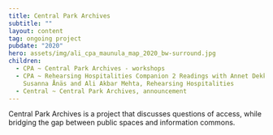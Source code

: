 ```yaml
---
title: Central Park Archives
subtitle: ""
layout: content
tag: ongoing project
pubdate: "2020"
hero: assets/img/ali_cpa_maunula_map_2020_bw-surround.jpg
children:
  - CPA ~ Central Park Archives - workshops
  - CPA ~ Rehearsing Hospitalities Companion 2 Readings with Annet Dekker, and
    Susanna Ånäs and Ali Akbar Mehta, Rehearsing Hospitalities
  - Central ~ Central Park Archives, announcement
---
```

Central Park Archives is a project that discusses questions of access, while bridging the gap between public spaces and information commons.
